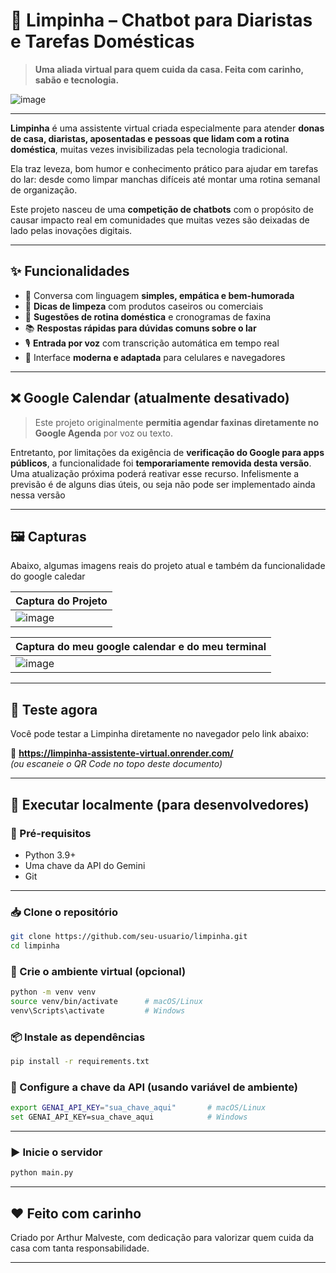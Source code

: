 # 🧼 Limpinha – Chatbot para Diaristas e Tarefas Domésticas

> **Uma aliada virtual para quem cuida da casa. Feita com carinho, sabão e tecnologia.**

![image](https://github.com/user-attachments/assets/766cb05b-cadd-493a-874e-e3bb7e526add)


---

**Limpinha** é uma assistente virtual criada especialmente para atender **donas de casa, diaristas, aposentadas e pessoas que lidam com a rotina doméstica**, muitas vezes invisibilizadas pela tecnologia tradicional.

Ela traz leveza, bom humor e conhecimento prático para ajudar em tarefas do lar: desde como limpar manchas difíceis até montar uma rotina semanal de organização.

Este projeto nasceu de uma **competição de chatbots** com o propósito de causar impacto real em comunidades que muitas vezes são deixadas de lado pelas inovações digitais.

---

## ✨ Funcionalidades

- 💬 Conversa com linguagem **simples, empática e bem-humorada**
- 🧽 **Dicas de limpeza** com produtos caseiros ou comerciais
- 📅 **Sugestões de rotina doméstica** e cronogramas de faxina
- 📚 **Respostas rápidas para dúvidas comuns sobre o lar**
- 🎙️ **Entrada por voz** com transcrição automática em tempo real
- 📱 Interface **moderna e adaptada** para celulares e navegadores

---

## ❌ Google Calendar (atualmente desativado)

> Este projeto originalmente **permitia agendar faxinas diretamente no Google Agenda** por voz ou texto.

Entretanto, por limitações da exigência de **verificação do Google para apps públicos**, a funcionalidade foi **temporariamente removida desta versão**. Uma atualização próxima poderá reativar esse recurso. Infelismente a previsão é de alguns dias úteis, ou seja não pode ser implementado ainda nessa versão

---

## 🖼️ Capturas

Abaixo, algumas imagens reais do projeto atual e também da funcionalidade do google caledar

| Captura do Projeto                         
|------------------------------------------
| ![image](https://github.com/user-attachments/assets/e993ef3c-f1bf-4d37-8e40-b474f3dd3f2a)


| Captura do meu google calendar e do meu terminal                          
|------------------------------------------
| ![image](https://github.com/user-attachments/assets/f01b11b9-28d3-4ba4-8150-b61b90e94641)


---

## 🚀 Teste agora

Você pode testar a Limpinha diretamente no navegador pelo link abaixo:

🔗 **https://limpinha-assistente-virtual.onrender.com/**  
_(ou escaneie o QR Code no topo deste documento)_

---

## 🧪 Executar localmente (para desenvolvedores)

### 🔧 Pré-requisitos

- Python 3.9+
- Uma chave da API do Gemini
- Git

---

### 📥 Clone o repositório

```bash
git clone https://github.com/seu-usuario/limpinha.git
cd limpinha
```

### 🧪 Crie o ambiente virtual (opcional)

```bash
python -m venv venv
source venv/bin/activate      # macOS/Linux
venv\Scripts\activate         # Windows
```

### 📦 Instale as dependências

```bash
pip install -r requirements.txt
```

### 🔐 Configure a chave da API (usando variável de ambiente)

```bash
export GENAI_API_KEY="sua_chave_aqui"       # macOS/Linux
set GENAI_API_KEY=sua_chave_aqui            # Windows
```

---

### ▶️ Inicie o servidor

```bash
python main.py
```

---

## ❤️ Feito com carinho

Criado por Arthur Malveste, com dedicação para valorizar quem cuida da casa com tanta responsabilidade.

---

